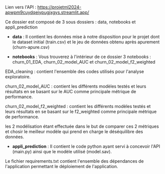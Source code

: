 Lien vers l'API : https://projetml2024-apwpm9cuydqeiypugjxgys.streamlit.app/

Ce dossier est composé de 3 sous dossiers : data, notebooks et appli_prediction

- **data** :
Il contient les données mise à notre disposition pour le projet dont le dataset initial (train.csv) et le jeu de données obtenu après apurement (churn-apure.csv)

- **notebooks** :
Vous trouverez à l'intérieur de ce dossier 3 notebooks : churn_01_EDA, churn_02_model_AUC et churn_02_model_f2_weighted

EDA_cleaning : contient l'ensemble des codes utilisés 
pour l'analyse exploratoire.

churn_02_model_AUC : contient les différents modèles testés et leurs
 résultats en se basant sur le AUC comme principale métrique de performance.

churn_02_model_f2_weighted : contient les différents modèles testés et leurs 
résultats en se basant sur le f2_weighted comme principale métrique de performance.

les 2 modélisation étant effectuée dans le but de comparer ces 2 métriques et chosir le meilleur modèle qui prend en charge le déséquilibre des données.
- **appli_prediction** : 
Il contient le code python ayant servi à concevoir l'API (main.py) ainsi que le modèle utilisé (model.sav). 

Le fichier requirements.txt contient l'ensemble des dépendances de l'application permettant le déploiement de l'application.
